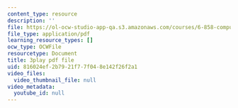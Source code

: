 ```yaml
---
content_type: resource
description: ''
file: https://ol-ocw-studio-app-qa.s3.amazonaws.com/courses/6-858-computer-systems-security-fall-2014/816024ef2b7921f77f048e142f26f2a1_2PO8h1pVW50.pdf
file_type: application/pdf
learning_resource_types: []
ocw_type: OCWFile
resourcetype: Document
title: 3play pdf file
uid: 816024ef-2b79-21f7-7f04-8e142f26f2a1
video_files:
  video_thumbnail_file: null
video_metadata:
  youtube_id: null
---
```

